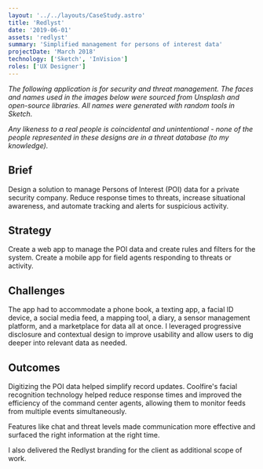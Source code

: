 ```yaml
---
layout: '../../layouts/CaseStudy.astro'
title: 'Redlyst'
date: '2019-06-01'
assets: 'redlyst'
summary: 'Simplified management for persons of interest data'
projectDate: 'March 2018'
technology: ['Sketch', 'InVision']
roles: ['UX Designer']
---
```


_The following application is for security and threat management. The faces and names used in the images below were sourced from Unsplash and open-source libraries. All names were generated with random tools in Sketch._

_Any likeness to a real people is coincidental and unintentional - none of the people represented in these designs are in a threat database (to my knowledge)._

## Brief

Design a solution to manage Persons of Interest (POI) data for a private security company. Reduce response times to threats, increase situational awareness, and automate tracking and alerts for suspicious activity.

## Strategy

Create a web app to manage the POI data and create rules and filters for the system. Create a mobile app for field agents responding to threats or activity.

## Challenges

The app had to accommodate a phone book, a texting app, a facial ID device, a social media feed, a mapping tool, a diary, a sensor management platform, and a marketplace for data all at once. I leveraged progressive disclosure and contextual design to improve usability and allow users to dig deeper into relevant data as needed.

## Outcomes

Digitizing the POI data helped simplify record updates. Coolfire's facial recognition technology helped reduce response times and improved the efficiency of the command center agents, allowing them to monitor feeds from multiple events simultaneously.

Features like chat and threat levels made communication more effective and surfaced the right information at the right time.

I also delivered the Redlyst branding for the client as additional scope of work.
